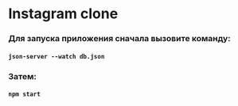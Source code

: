 # Instagram clone

### Для запуска приложения сначала вызовите команду:

#### `json-server --watch db.json`

### Затем:

#### `npm start`

